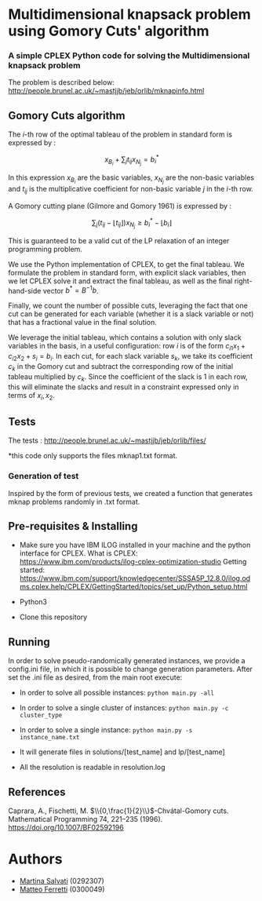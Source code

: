 # Multidimensional knapsack problem using Gomory Cuts' algorithm
### A simple CPLEX Python code for solving the Multidimensional knapsack problem
The problem is described below:
http://people.brunel.ac.uk/~mastjjb/jeb/orlib/mknapinfo.html

## Gomory Cuts algorithm
The $i$-th row of the optimal tableau of the problem in standard form is expressed by :

$$x_{B_i} + \sum_j t_{ij}x_{N_j} = b^*_i$$

In this expression $x_{B_i}$ are the basic variables, $x_{N_j}$ are the non-basic variables and $t_{ij}$ is the multiplicative coefficient for non-basic variable $j$ in the $i$-th row.

A Gomory cutting plane (Gilmore and Gomory 1961) is expressed by : 

$$ \sum_j ( t_{ij} - \lfloor{t_{ij}}\rfloor) x_{N_j}  \geq {b^*_i} - \lfloor {b_i}  \rfloor $$

This is guaranteed to be a valid cut of the LP relaxation of an integer programming problem.

We use the Python implementation of CPLEX, to get the final tableau. We formulate the problem in standard form, with explicit slack variables, then we let CPLEX solve it and extract the final tableau, as well as the final right-hand-side vector $b^* = B^{-1} b$.

Finally, we count the number of possible cuts, leveraging the fact that one cut can be generated for each variable (whether it is a slack variable or not) that has a fractional value in the final solution.

We leverage the initial tableau, which contains a solution with only slack variables in the basis, in a useful configuration: row $i$ is of the form $c_{i1} x_1 + c_{i2} x_2 + s_i = b_i$.
In each cut, for each slack variable $s_k$, we take its coefficient $c_k$ in the Gomory cut and subtract the corresponding row of the initial tableau multiplied by $c_k$. Since the coefficient of the slack is 1 in each row, this will eliminate the slacks and result in a constraint expressed only in terms of $x_i, x_2$.
## Tests
The tests : 
http://people.brunel.ac.uk/~mastjjb/jeb/orlib/files/

*this code only supports the files mknap1.txt format.

### Generation of test
Inspired by the form of previous tests, we created a function that generates mknap problems randomly in .txt format. 

## Pre-requisites & Installing
- Make sure you have IBM ILOG installed in your machine and the python interface for CPLEX.
What is CPLEX: https://www.ibm.com/products/ilog-cplex-optimization-studio
Getting started: https://www.ibm.com/support/knowledgecenter/SSSA5P_12.8.0/ilog.odms.cplex.help/CPLEX/GettingStarted/topics/set_up/Python_setup.html

- Python3
- Clone this repository

## Running
In order to solve pseudo-randomically generated instances, we provide a config.ini file, in which it is possible to change generation parameters. After set the .ini file as desired, from the main root execute:
- In order to solve all possible instances:
```python main.py -all```
- In order to solve a single cluster of instances:
```python main.py -c cluster_type```
- In order to solve a single instance:
```python main.py -s instance_name.txt```

- It will generate files in solutions/[test_name] and lp/[test_name]
- All the resolution is readable in resolution.log
## References

Caprara, A., Fischetti, M. $\\{0,\frac{1}{2}\\}$-Chvátal-Gomory cuts. Mathematical Programming 74, 221–235 (1996). https://doi.org/10.1007/BF02592196

Authors
======================= 
- [Martina Salvati](https://github.com/msalvati1997)   (0292307)
- [Matteo Ferretti](https://github.com/IronMatt97)    (0300049)

